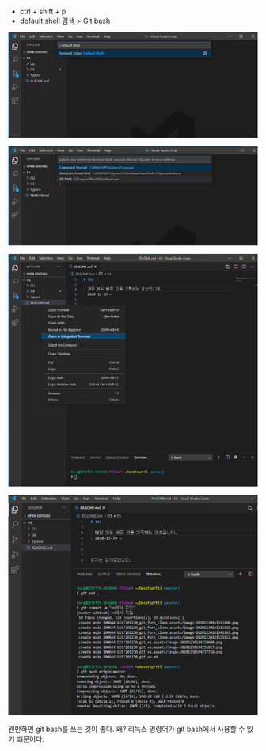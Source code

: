 - ctrl + shift + p
- default shell 검색 > Git bash

![image-20201230164158608](201230_git_vs.assets/image-20201230164158608.png)

![image-20201230164251017](201230_git_vs.assets/image-20201230164251017.png)

![image-20201230164437718](201230_git_vs.assets/image-20201230164437718.png)

![image-20201230164554621](201230_git_vs.assets/image-20201230164554621.png)





왠만하면 git bash를 쓰는 것이 좋다. 왜? 리눅스 명령어가 git bash에서 사용할 수 있기 떄문이다.
